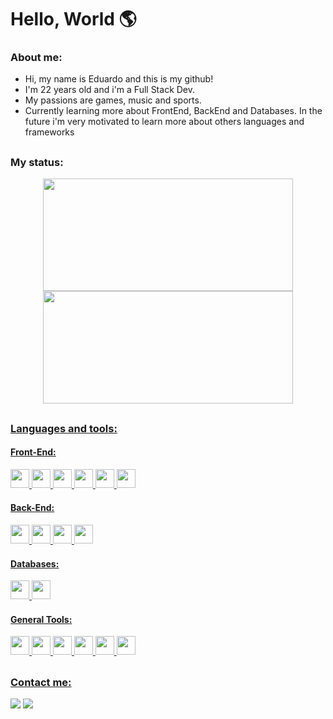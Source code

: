 # Hello, World 🌎

### About me:

- Hi, my name is Eduardo and this is my github! 
- I'm 22 years old and i'm a Full Stack Dev. 
- My passions are games, music and sports. 
- Currently learning more about FrontEnd, BackEnd and Databases. In the future i'm very motivated to learn more about others languages and frameworks

##
### My status:

<div align="center">
  <a href="https://github.com/EduardoPacheco12">
  <img width="400em" height="180em" src="https://github-readme-stats.vercel.app/api?username=EduardoPacheco12&show_icons=true&theme=tokyonight&include_all_commits=true&count_private=true"/>
  <img width="400em" height="180em" src="https://github-readme-stats.vercel.app/api/top-langs/?username=EduardoPacheco12&layout=compact&langs_count=7&theme=tokyonight"/>
</div>
  
##
### Languages and tools:

#### Front-End:
<img src="https://img.shields.io/badge/javascript-%23323330.svg?style=for-the-badge&logo=javascript&logoColor=%23F7DF1E" style="margin-bottom: 4px;" height="30px"> <img src="https://img.shields.io/badge/html5-%23E34F26.svg?style=for-the-badge&logo=html5&logoColor=white" style="margin-bottom: 4px;" height="30px"> <img src="https://img.shields.io/badge/css3-%231572B6.svg?style=for-the-badge&logo=css3&logoColor=white" style="margin-bottom: 4px;" height="30px"> <img src="https://img.shields.io/badge/react-%2320232a.svg?style=for-the-badge&logo=react&logoColor=%2361DAFB" style="margin-bottom: 4px;" height="30px"> <img src="https://img.shields.io/badge/styled--components-DB7093?style=for-the-badge&logo=styled-components&logoColor=white" style="margin-bottom: 4px;" height="30px"> <img src="https://img.shields.io/badge/Cypress-17202C?style=for-the-badge&logo=cypress&logoColor=white" style="margin-bottom: 4px;" height="30px">
  
#### Back-End:
<img src="https://img.shields.io/badge/Node.js-339933?style=for-the-badge&logo=nodedotjs&logoColor=white" style="margin-bottom: 4px;" height="30px"> <img src="https://img.shields.io/badge/Express.js-000000?style=for-the-badge&logo=express&logoColor=white" style="margin-bottom: 4px;" height="30px"> <img src="https://img.shields.io/badge/TypeScript-007ACC?style=for-the-badge&logo=typescript&logoColor=white" style="margin-bottom: 4px;" height="30px"> <img src="https://img.shields.io/badge/Jest-C21325?style=for-the-badge&logo=jest&logoColor=white" style="margin-bottom: 4px;" height="30px">
  
#### Databases:
<img src="https://img.shields.io/badge/MongoDB-4EA94B?style=for-the-badge&logo=mongodb&logoColor=white" style="margin-bottom: 4px;" height="30px"> <img src="https://img.shields.io/badge/PostgreSQL-316192?style=for-the-badge&logo=postgresql&logoColor=white" style="margin-bottom: 4px;" height="30px">

#### General Tools:
<img src="https://img.shields.io/badge/GitHub-100000?style=for-the-badge&logo=github&logoColor=white" style="margin-bottom: 4px;" height="30px"> <img src="https://img.shields.io/badge/GIT-E44C30?style=for-the-badge&logo=git&logoColor=white" style="margin-bottom: 4px;" height="30px"> <img src="https://img.shields.io/badge/npm-CB3837?style=for-the-badge&logo=npm&logoColor=white" style="margin-bottom: 4px;" height="30px"> <img src="https://img.shields.io/badge/VSCode-0078D4?style=for-the-badge&logo=visual%20studio%20code&logoColor=white" style="margin-bottom: 4px;" height="30px"> <img src="https://img.shields.io/badge/Trello-0052CC?style=for-the-badge&logo=trello&logoColor=white" style="margin-bottom: 4px;" height="30px"> <img src="https://img.shields.io/badge/Docker-2CA5E0?style=for-the-badge&logo=docker&logoColor=white" style="margin-bottom: 4px;" height="30px">
  
  
##  
### Contact me:
  
<div>
   <a href = "mailto:eduardooliveirapacheco131@gmail.com"><img src="https://img.shields.io/badge/-Gmail-%23333?style=for-the-badge&logo=gmail&logoColor=white" target="_blank"></a>
   <a href="https://www.linkedin.com/in/eduardo-oliveira-pacheco-8b7b1b1b9/" target="_blank"><img src="https://img.shields.io/badge/-LinkedIn-%230077B5?style=for-the-badge&logo=linkedin&logoColor=white" target="_blank"></a>
</div>
